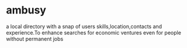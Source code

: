 # ambusy
a local directory with a snap of users skills,location,contacts and experience.To enhance searches for economic ventures even for people without permanent jobs
